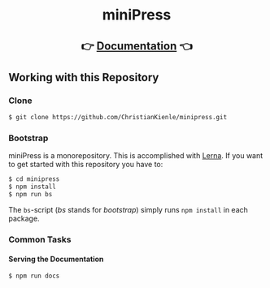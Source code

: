 <h1 align="center">miniPress</h1>

<h2 align="center">👉 <a href="https://christiankienle.github.io/minipress/">Documentation</a> 👈</h2>


## Working with this Repository

### Clone
```sh
$ git clone https://github.com/ChristianKienle/minipress.git
```

### Bootstrap
miniPress is a monorepository. This is accomplished with [Lerna](https://lerna.js.org/). If you want to get started with this repository you have to:

```sh
$ cd minipress
$ npm install
$ npm run bs
```

The `bs`-script (*bs* stands for *bootstrap*) simply runs `npm install` in each package.

### Common Tasks

#### Serving the Documentation

```sh
$ npm run docs
```


